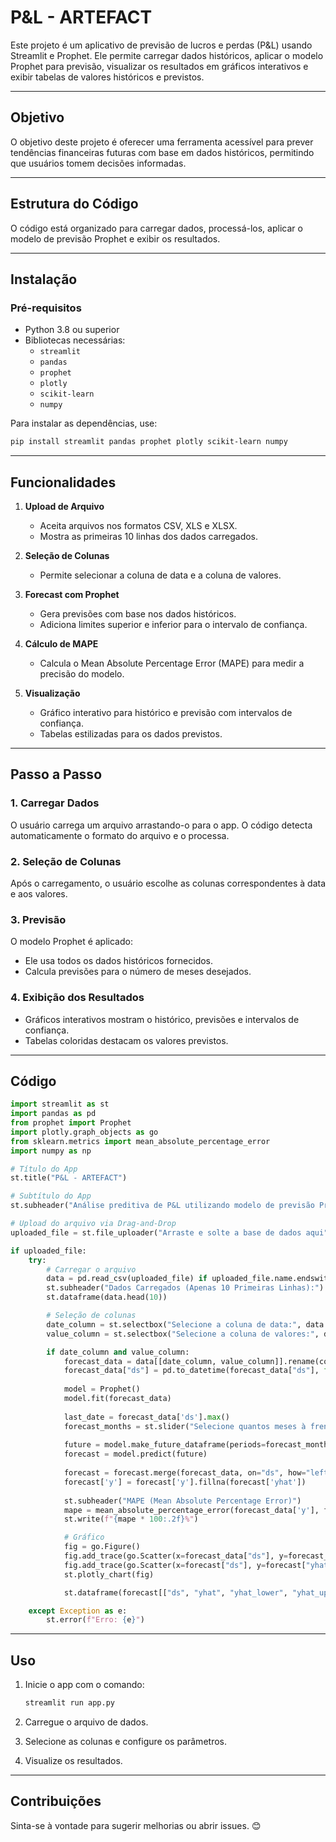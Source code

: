 
# P&L - ARTEFACT

Este projeto é um aplicativo de previsão de lucros e perdas (P&L) usando Streamlit e Prophet. Ele permite carregar dados históricos, aplicar o modelo Prophet para previsão, visualizar os resultados em gráficos interativos e exibir tabelas de valores históricos e previstos.

---

## Objetivo

O objetivo deste projeto é oferecer uma ferramenta acessível para prever tendências financeiras futuras com base em dados históricos, permitindo que usuários tomem decisões informadas.

---

## Estrutura do Código

O código está organizado para carregar dados, processá-los, aplicar o modelo de previsão Prophet e exibir os resultados.

---

## Instalação

### Pré-requisitos

- Python 3.8 ou superior
- Bibliotecas necessárias:
  - `streamlit`
  - `pandas`
  - `prophet`
  - `plotly`
  - `scikit-learn`
  - `numpy`
  
Para instalar as dependências, use:
```bash
pip install streamlit pandas prophet plotly scikit-learn numpy
```

---

## Funcionalidades

1. **Upload de Arquivo**
   - Aceita arquivos nos formatos CSV, XLS e XLSX.
   - Mostra as primeiras 10 linhas dos dados carregados.

2. **Seleção de Colunas**
   - Permite selecionar a coluna de data e a coluna de valores.

3. **Forecast com Prophet**
   - Gera previsões com base nos dados históricos.
   - Adiciona limites superior e inferior para o intervalo de confiança.

4. **Cálculo de MAPE**
   - Calcula o Mean Absolute Percentage Error (MAPE) para medir a precisão do modelo.

5. **Visualização**
   - Gráfico interativo para histórico e previsão com intervalos de confiança.
   - Tabelas estilizadas para os dados previstos.

---

## Passo a Passo

### 1. Carregar Dados

O usuário carrega um arquivo arrastando-o para o app. O código detecta automaticamente o formato do arquivo e o processa.

### 2. Seleção de Colunas

Após o carregamento, o usuário escolhe as colunas correspondentes à data e aos valores.

### 3. Previsão

O modelo Prophet é aplicado:
- Ele usa todos os dados históricos fornecidos.
- Calcula previsões para o número de meses desejados.

### 4. Exibição dos Resultados

- Gráficos interativos mostram o histórico, previsões e intervalos de confiança.
- Tabelas coloridas destacam os valores previstos.

---

## Código

```python
import streamlit as st
import pandas as pd
from prophet import Prophet
import plotly.graph_objects as go
from sklearn.metrics import mean_absolute_percentage_error
import numpy as np

# Título do App
st.title("P&L - ARTEFACT")

# Subtítulo do App
st.subheader("Análise preditiva de P&L utilizando modelo de previsão Prophet")

# Upload do arquivo via Drag-and-Drop
uploaded_file = st.file_uploader("Arraste e solte a base de dados aqui", type=["csv", "xlsx", "xls"])

if uploaded_file:
    try:
        # Carregar o arquivo
        data = pd.read_csv(uploaded_file) if uploaded_file.name.endswith('.csv') else pd.read_excel(uploaded_file)
        st.subheader("Dados Carregados (Apenas 10 Primeiras Linhas):")
        st.dataframe(data.head(10))

        # Seleção de colunas
        date_column = st.selectbox("Selecione a coluna de data:", data.columns)
        value_column = st.selectbox("Selecione a coluna de valores:", data.columns)

        if date_column and value_column:
            forecast_data = data[[date_column, value_column]].rename(columns={date_column: "ds", value_column: "y"})
            forecast_data["ds"] = pd.to_datetime(forecast_data["ds"], format="%d/%m/%Y")
            
            model = Prophet()
            model.fit(forecast_data)
            
            last_date = forecast_data['ds'].max()
            forecast_months = st.slider("Selecione quantos meses à frente deseja prever:", min_value=1, max_value=12, value=6, step=1)
            
            future = model.make_future_dataframe(periods=forecast_months, freq="M")
            forecast = model.predict(future)
            
            forecast = forecast.merge(forecast_data, on="ds", how="left")
            forecast['y'] = forecast['y'].fillna(forecast['yhat'])
            
            st.subheader("MAPE (Mean Absolute Percentage Error)")
            mape = mean_absolute_percentage_error(forecast_data['y'], forecast['yhat'].dropna())
            st.write(f"{mape * 100:.2f}%")

            # Gráfico
            fig = go.Figure()
            fig.add_trace(go.Scatter(x=forecast_data["ds"], y=forecast_data["y"], mode='lines', name="Histórico"))
            fig.add_trace(go.Scatter(x=forecast["ds"], y=forecast["yhat"], mode='lines', name="Previsão"))
            st.plotly_chart(fig)

            st.dataframe(forecast[["ds", "yhat", "yhat_lower", "yhat_upper"]])

    except Exception as e:
        st.error(f"Erro: {e}")
```

---

## Uso

1. Inicie o app com o comando:
   ```bash
   streamlit run app.py
   ```

2. Carregue o arquivo de dados.

3. Selecione as colunas e configure os parâmetros.

4. Visualize os resultados.

---

## Contribuições

Sinta-se à vontade para sugerir melhorias ou abrir issues. 😊
